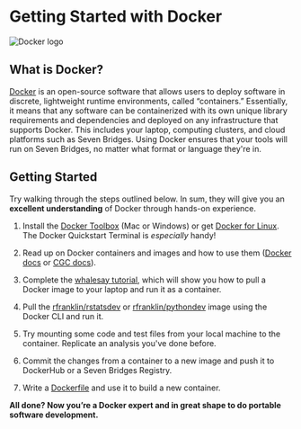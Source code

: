 # Getting Started with Docker 
![Docker logo](https://secure.gravatar.com/avatar/26da7b36ff8bb5db4211400358dc7c4e.jpg?s=128&r=g&d=mm)

## What is Docker?
[Docker](http://www.docker.com) is an open-source software that allows users to deploy software in discrete, lightweight runtime environments, called “containers.” Essentially, it means that any software can be containerized with its own unique library requirements and dependencies and deployed on any infrastructure that supports Docker. This includes your laptop, computing clusters, and cloud platforms such as Seven Bridges. Using Docker ensures that your tools will run on Seven Bridges, no matter what format or language they're in.

## Getting Started
Try walking through the steps outlined below. In sum, they will give you an **excellent understanding** of Docker through hands-on experience.

1. Install the [Docker Toolbox](https://www.docker.com/products/docker-toolbox) (Mac or Windows) or get [Docker for Linux](https://docs.docker.com/linux/). The Docker Quickstart Terminal is *especially* handy!

2. Read up on Docker containers and images and how to use them ([Docker docs](https://docs.docker.com/mac/step_two/) or [CGC docs](http://docs.cancergenomicscloud.org/docs/docker-basics)).

3. Complete the [whalesay tutorial](https://docs.docker.com/mac/step_three/), which will show you how to pull a Docker image to your laptop and run it as a container.

4. Pull the [rfranklin/rstatsdev](https://hub.docker.com/r/rfranklin/rstatsdev/) or [rfranklin/pythondev](https://hub.docker.com/r/rfranklin/pythondev/) image using the Docker CLI and run it.

5. Try mounting some code and test files from your local machine to the container. Replicate an analysis you've done before.

6. Commit the changes from a container to a new image and push it to DockerHub or a Seven Bridges Registry.

7. Write a [Dockerfile](https://docs.docker.com/engine/reference/builder/) and use it to build a new container.

**All done? Now you’re a Docker expert and in great shape to do portable software development.**